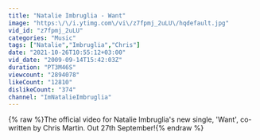 ```yaml
---
title: "Natalie Imbruglia - Want"
image: "https:\/\/i.ytimg.com\/vi\/z7fpmj_2uLU\/hqdefault.jpg"
vid_id: "z7fpmj_2uLU"
categories: "Music"
tags: ["Natalie","Imbruglia","Chris"]
date: "2021-10-26T10:55:12+03:00"
vid_date: "2009-09-14T15:42:03Z"
duration: "PT3M46S"
viewcount: "2894078"
likeCount: "12810"
dislikeCount: "374"
channel: "ImNatalieImbruglia"
---
```

{% raw %}The official video for Natalie Imbruglia's new single, 'Want', co-written by Chris Martin. Out 27th September!{% endraw %}
